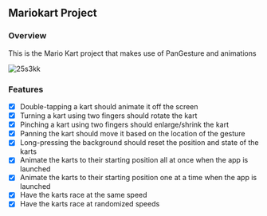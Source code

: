 ## Mariokart Project

### Overview

This is the Mario Kart project that makes use of PanGesture and animations

![25s3kk](https://www.loom.com/share/59acba464b02492ca4f4484da4e4fab5?sid=613c054e-3fce-4792-8271-843d6b601dbd)

### Features
- [x] Double-tapping a kart should animate it off the screen
- [x] Turning a kart using two fingers should rotate the kart
- [x] Pinching a kart using two fingers should enlarge/shrink the kart
- [x] Panning the kart should move it based on the location of the gesture
- [x] Long-pressing the background should reset the position and state of the karts
- [x] Animate the karts to their starting position all at once when the app is launched
- [x] Animate the karts to their starting position one at a time when the app is launched
- [x] Have the karts race at the same speed
- [x] Have the karts race at randomized speeds
